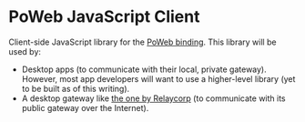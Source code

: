 # PoWeb JavaScript Client

Client-side JavaScript library for the [PoWeb binding](https://specs.relaynet.network/RS-016). This library will be used by:

- Desktop apps (to communicate with their local, private gateway). However, most app developers will want to use a higher-level library (yet to be built as of this writing).
- A desktop gateway like [the one by Relaycorp](https://github.com/relaycorp/relaynet-gateway-desktop) (to communicate with its public gateway over the Internet).
